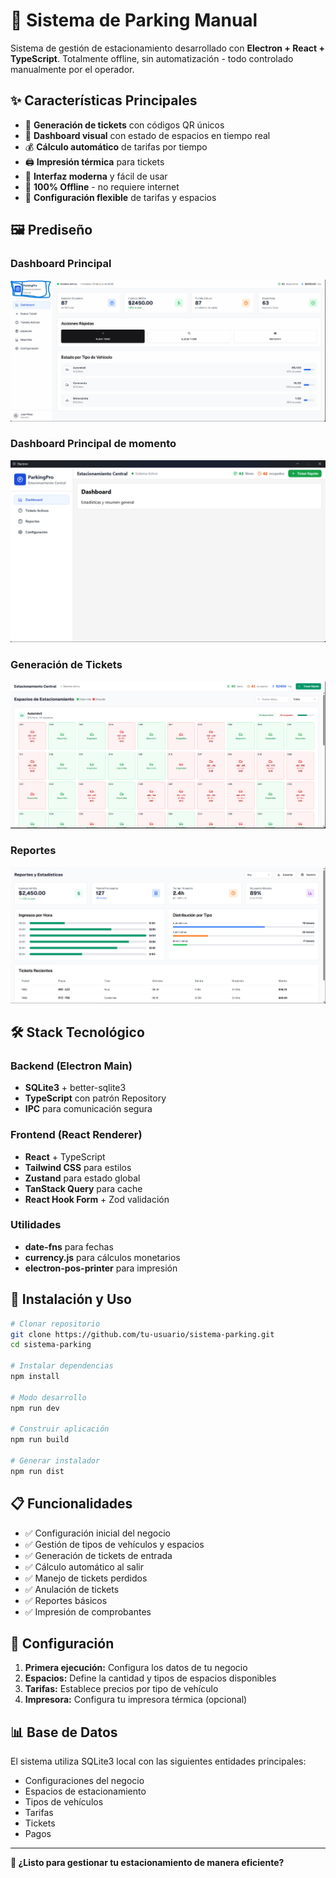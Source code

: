# 🚗 Sistema de Parking Manual

Sistema de gestión de estacionamiento desarrollado con **Electron + React + TypeScript**. Totalmente offline, sin automatización - todo controlado manualmente por el operador.

## ✨ Características Principales

- 🎫 **Generación de tickets** con códigos QR únicos
- 🏢 **Dashboard visual** con estado de espacios en tiempo real
- 💰 **Cálculo automático** de tarifas por tiempo
- 🖨️ **Impresión térmica** para tickets
- 📱 **Interfaz moderna** y fácil de usar
- 💾 **100% Offline** - no requiere internet
- 🔧 **Configuración flexible** de tarifas y espacios

## 🖼️ Prediseño

### Dashboard Principal
![Dashboard](screenshots/now.png)

### Dashboard Principal de momento
![Dashboard](screenshots/now2.png)

### Generación de Tickets
![Nuevo Ticket](screenshots/tickets.png)

### Reportes
![Reportes](screenshots/reports.png)


## 🛠️ Stack Tecnológico

### Backend (Electron Main)
- **SQLite3** + better-sqlite3
- **TypeScript** con patrón Repository
- **IPC** para comunicación segura

### Frontend (React Renderer)
- **React** + TypeScript
- **Tailwind CSS** para estilos
- **Zustand** para estado global
- **TanStack Query** para cache
- **React Hook Form** + Zod validación

### Utilidades
- **date-fns** para fechas
- **currency.js** para cálculos monetarios
- **electron-pos-printer** para impresión

## 🚀 Instalación y Uso

```bash
# Clonar repositorio
git clone https://github.com/tu-usuario/sistema-parking.git
cd sistema-parking

# Instalar dependencias
npm install

# Modo desarrollo
npm run dev

# Construir aplicación
npm run build

# Generar instalador
npm run dist
```

## 📋 Funcionalidades

- ✅ Configuración inicial del negocio
- ✅ Gestión de tipos de vehículos y espacios
- ✅ Generación de tickets de entrada
- ✅ Cálculo automático al salir
- ✅ Manejo de tickets perdidos
- ✅ Anulación de tickets
- ✅ Reportes básicos
- ✅ Impresión de comprobantes

## 🔧 Configuración

1. **Primera ejecución:** Configura los datos de tu negocio
2. **Espacios:** Define la cantidad y tipos de espacios disponibles
3. **Tarifas:** Establece precios por tipo de vehículo
4. **Impresora:** Configura tu impresora térmica (opcional)

## 📊 Base de Datos

El sistema utiliza SQLite3 local con las siguientes entidades principales:
- Configuraciones del negocio
- Espacios de estacionamiento
- Tipos de vehículos
- Tarifas
- Tickets
- Pagos


---

**🚀 ¿Listo para gestionar tu estacionamiento de manera eficiente?**
